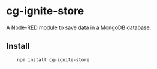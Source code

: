 cg-ignite-store
=====================

A <a href="https://nodered.org/docs/api/storage/" target="_new">Node-RED</a> module to save data in a MongoDB database.

Install
-------

        npm install cg-ignite-store